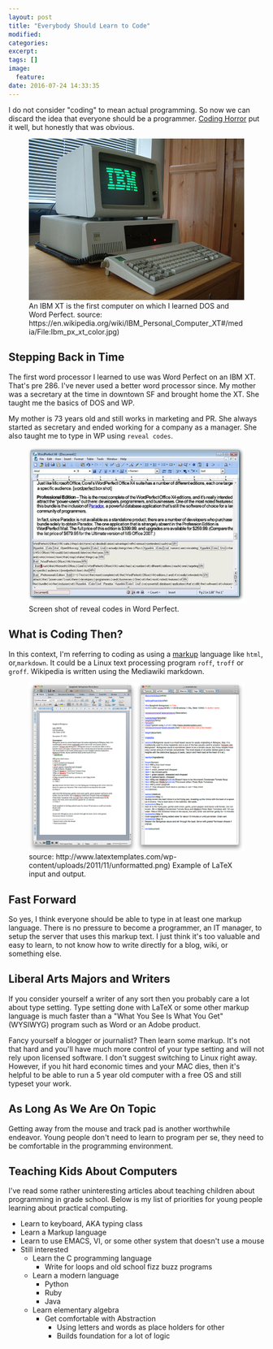 ```yaml
---
layout: post
title: "Everybody Should Learn to Code"
modified:
categories:
excerpt:
tags: []
image:
  feature:
date: 2016-07-24 14:33:35
---
```

I do not consider "coding" to mean actual programming. So now we can discard the idea that everyone should be a programmer. [Coding Horror](https://blog.codinghorror.com/please-dont-learn-to-code/) put it well, but honestly that was obvious.

<figure>
    <img src="/images/Ibm_px_xt_color.jpg" alt="Picture of IBM XT personal computer">
    <figcaption>An IBM XT is the first computer on which I  learned DOS and Word Perfect. source: https://en.wikipedia.org/wiki/IBM_Personal_Computer_XT#/media/File:Ibm_px_xt_color.jpg)</figcaption>
</figure>

## Stepping Back in Time
The first word processor I learned to use was Word
Perfect on an IBM XT. That's pre 286. I've never used a better word processor
since. My mother was a secretary at the time in downtown SF and brought home
the XT. She taught me the basics of DOS and WP.

My mother is 73 years old and still works in marketing and PR. She always
started as secretary and ended working for a company as a manager. She also
taught me to type in WP using `reveal codes`.

<figure>
    <img width="900px" src="/images/word_perfect_reveal_codes_example.jpg" alt="Screen shot of word Perfect reveal codes.">
    <figcaption>Screen shot of reveal codes in Word Perfect.</figcaption>
</figure>

## What is Coding Then?
In this context, I'm referring to coding as using a
[markup](https://en.Wikipedia.org/wiki/Markup_language) language like `html`,
or,`markdown`. It could be a Linux text processing program `roff`, `troff` or `groff`.  Wikipedia is written using the Mediawiki markdown.

<figure>
    <img src="/images/latex_example.png" alt="Example of Latex input and output.">
    <figcaption>source: http://www.latextemplates.com/wp-content/uploads/2011/11/unformatted.png) Example of LaTeX input and output.</figcaption>
</figure>


## Fast Forward
So yes, I think everyone should be able to type in at least one
markup language. There is no pressure to become a programmer, an IT manager, to
setup the server that uses this markup text. I just think it's too valuable and
easy to learn, to not know how to write directly for a blog, wiki, or something
else.

## Liberal Arts Majors and Writers
If you consider yourself a writer of any sort then you probably care a lot
about type setting. Type setting done with LaTeX or some other markup
language is much faster than a "What You See Is What You Get" (WYSIWYG) program
such as Word or an Adobe product.

Fancy yourself a blogger or journalist? Then learn some markup. It's not that
hard and you'll have much more control of your type setting and will not rely
upon licensed software. I don't suggest switching to Linux right away. However,
if you hit hard economic times and your MAC dies, then it's helpful to be able
to run a 5 year old computer with a free OS and still typeset your work.

## As Long As We Are On Topic
Getting away from the mouse and track pad is another
worthwhile endeavor. Young people don't need to learn to program per se, they
need to be comfortable in the programming environment.

## Teaching Kids About Computers
I've read some rather uninteresting articles about teaching children about programming in grade school. Below is my list of priorities for young people learning about practical computing.

* Learn to keyboard, AKA typing class
* Learn a Markup language
* Learn to use EMACS, VI, or some other system that doesn't use a mouse
* Still interested
    * Learn the C programming language
        * Write for loops and old school fizz buzz programs
    * Learn a modern language
        * Python
        * Ruby
        * Java
    * Learn elementary algebra
        * Get comfortable with Abstraction
            * Using letters and words as place holders for other
            * Builds foundation for a lot of logic


